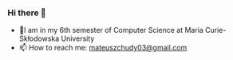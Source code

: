 ### Hi there 👋

- 🔭I am in my 6th semester of Computer Science at Maria Curie-Skłodowska University
- 📫 How to reach me: mateuszchudy03@gmail.com
